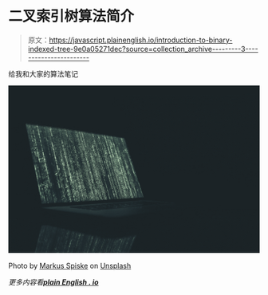 # 二叉索引树算法简介

> 原文：<https://javascript.plainenglish.io/introduction-to-binary-indexed-tree-9e0a05271dec?source=collection_archive---------3----------------------->

给我和大家的算法笔记

![](img/a4b591ad3dfe3cfbb8910c66cf99de71.png)

Photo by [Markus Spiske](https://unsplash.com/@markusspiske?utm_source=medium&utm_medium=referral) on [Unsplash](https://unsplash.com?utm_source=medium&utm_medium=referral)

*更多内容看*[***plain English . io***](http://plainenglish.io/)